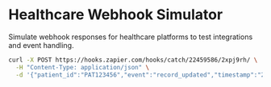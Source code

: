 # Healthcare Webhook Simulator

Simulate webhook responses for healthcare platforms to test integrations and event handling.

```bash
curl -X POST https://hooks.zapier.com/hooks/catch/22459586/2xpj9rh/ \
  -H "Content-Type: application/json" \
  -d '{"patient_id":"PAT123456","event":"record_updated","timestamp":"2025-04-24T14:01:21Z"}'
